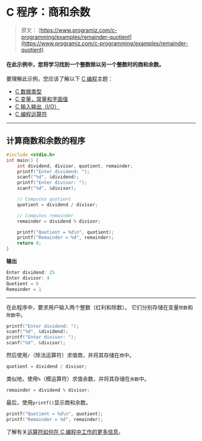 # C 程序：商和余数

> 原文： [https://www.programiz.com/c-programming/examples/remainder-quotient](https://www.programiz.com/c-programming/examples/remainder-quotient)

#### 在此示例中，您将学习找到一个整数除以另一个整数时的商和余数。

要理解此示例，您应该了解以下 [C 编程](/c-programming "C tutorial")主题：

*   [C 数据类型](/c-programming/c-data-types)
*   [C 变量，常量和字面值](/c-programming/c-variables-constants)
*   [C 输入输出（I/O）](/c-programming/c-input-output)
*   [C 编程运算符](/c-programming/c-operators)

* * *

## 计算商数和余数的程序

```c
#include <stdio.h>
int main() {
    int dividend, divisor, quotient, remainder;
    printf("Enter dividend: ");
    scanf("%d", &dividend);
    printf("Enter divisor: ");
    scanf("%d", &divisor);

    // Computes quotient
    quotient = dividend / divisor;

    // Computes remainder
    remainder = dividend % divisor;

    printf("Quotient = %d\n", quotient);
    printf("Remainder = %d", remainder);
    return 0;
} 
```

**输出**

```c
Enter dividend: 25
Enter divisor: 4
Quotient = 6
Remainder = 1 
```

* * *

在此程序中，要求用户输入两个整数（红利和除数）。 它们分别存储在变量`除数`和`除数`中。

```c
printf("Enter dividend: ");
scanf("%d", &dividend);
printf("Enter divisor: ");
scanf("%d", &divisor); 
```

然后使用`/`（除法运算符）求值商，并将其存储在`商`中。

```c
quotient = dividend / divisor; 
```

类似地，使用`%`（模运算符）求值余数，并将其存储在`余数`中。

```c
remainder = dividend % divisor; 
```

最后，使用`printf()`显示商和余数。

```c
printf("Quotient = %d\n", quotient);
printf("Remainder = %d", remainder); 
```

了解有关[运算符如何在 C 编程中工作的更多信息](/c-programming/c-operators "C Operators")。